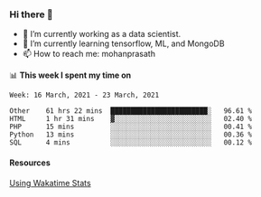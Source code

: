 ### Hi there 👋

- 🔭 I’m currently working as a data scientist.
- 🌱 I’m currently learning tensorflow, ML, and MongoDB
- 📫 How to reach me: mohanprasath

📊 **This week I spent my time on**
<!--START_SECTION:waka-->
```text
Week: 16 March, 2021 - 23 March, 2021

Other    61 hrs 22 mins  ████████████████████████░   96.61 % 
HTML     1 hr 31 mins    ▓░░░░░░░░░░░░░░░░░░░░░░░░   02.40 % 
PHP      15 mins         ░░░░░░░░░░░░░░░░░░░░░░░░░   00.41 % 
Python   13 mins         ░░░░░░░░░░░░░░░░░░░░░░░░░   00.36 % 
SQL      4 mins          ░░░░░░░░░░░░░░░░░░░░░░░░░   00.12 % 
```
<!--END_SECTION:waka-->

#### Resources
[Using Wakatime Stats](https://github.com/marketplace/actions/waka-readme)
